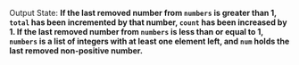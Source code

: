 Output State: **If the last removed number from `numbers` is greater than 1, `total` has been incremented by that number, `count` has been increased by 1. If the last removed number from `numbers` is less than or equal to 1, `numbers` is a list of integers with at least one element left, and `num` holds the last removed non-positive number.**